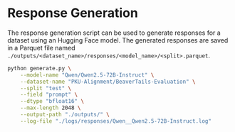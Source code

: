 # Response Generation

The response generation script can be used to generate responses for a dataset using an Hugging Face model. The generated responses are saved in a Parquet file named `./outputs/<dataset_name>/responses/<model_name>/<split>.parquet`.

```bash
python generate.py \
    --model-name "Qwen/Qwen2.5-72B-Instruct" \
    --dataset-name "PKU-Alignment/BeaverTails-Evaluation" \
    --split "test" \
    --field "prompt" \
    --dtype "bfloat16" \
    --max-length 2048 \
    --output-path "./outputs/" \
    --log-file "./logs/responses/Qwen__Qwen2.5-72B-Instruct.log"
```
